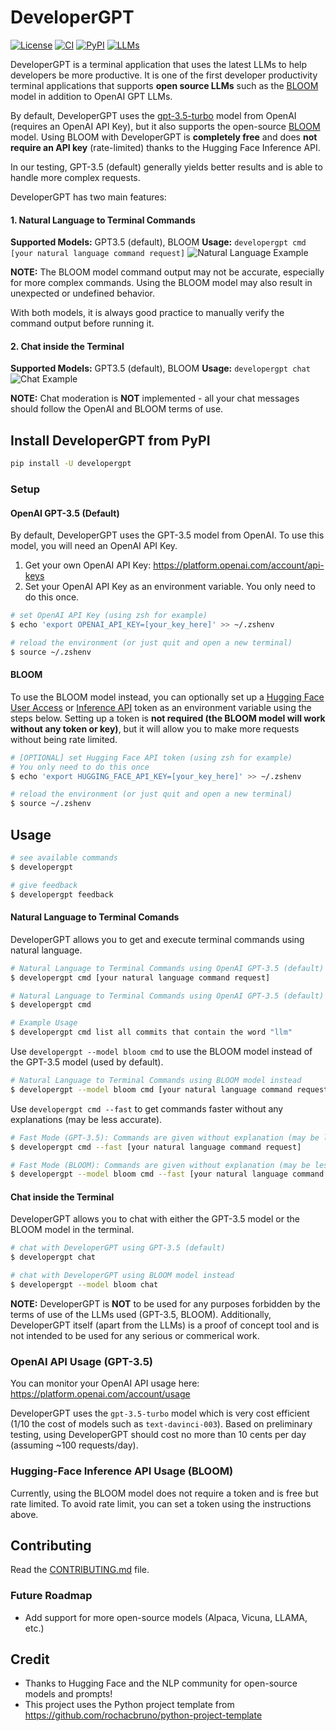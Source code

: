 # DeveloperGPT
[![License](https://img.shields.io/badge/license-MIT-green)](./LICENSE)
[![CI](https://github.com/luo-anthony/DeveloperGPT/actions/workflows/main.yml/badge.svg)](https://github.com/luo-anthony/DeveloperGPT/actions/workflows/main.yml)
[![PyPI](https://img.shields.io/pypi/v/developergpt)](https://pypi.org/project/developergpt/)
[![LLMs](https://img.shields.io/badge/Supported%20LLMs-GPT3.5,%20BLOOM-blue)](https://img.shields.io/badge/Supported%20LLMs-GPT3.5,%20BLOOM-blue)


<!-- [![codecov](https://codecov.io/gh/luo-anthony/DeveloperGPT/branch/main/graph/badge.svg?token=DeveloperGPT_token_here)](https://codecov.io/gh/luo-anthony/DeveloperGPT) -->

DeveloperGPT is a terminal application that uses the latest LLMs to help developers be more productive. It is one of the first developer productivity terminal applications that supports **open source LLMs** such as the [BLOOM](https://bigscience.huggingface.co/blog/bloom) model in addition to OpenAI GPT LLMs. 

By default, DeveloperGPT uses the [gpt-3.5-turbo](https://platform.openai.com/docs/models) model from OpenAI (requires an OpenAI API Key), but it also supports the open-source [BLOOM](https://bigscience.huggingface.co/blog/bloom) model. Using BLOOM with DeveloperGPT is **completely free** and does **not require an API key** (rate-limited) thanks to the Hugging Face Inference API. 

In our testing, GPT-3.5 (default) generally yields better results and is able to handle more complex requests. 

DeveloperGPT has two main features:
#### 1. Natural Language to Terminal Commands
**Supported Models:** GPT3.5 (default), BLOOM
**Usage:** `developergpt cmd [your natural language command request]`
![Natural Language Example](https://github.com/luo-anthony/DeveloperGPT/raw/main/samples/cmddemo.gif)

**NOTE:** The BLOOM model command output may not be accurate, especially for more complex commands. Using the BLOOM model may also result in unexpected or undefined behavior. 

With both models, it is always good practice to manually verify the command output before running it.

#### 2. Chat inside the Terminal
**Supported Models:** GPT3.5 (default), BLOOM
**Usage:** `developergpt chat`
![Chat Example](https://github.com/luo-anthony/DeveloperGPT/raw/main/samples/chatdemo.gif)

**NOTE:** Chat moderation is **NOT** implemented - all your chat messages should follow the OpenAI and BLOOM terms of use. 


## Install DeveloperGPT from PyPI
```bash
pip install -U developergpt
```

### Setup


#### OpenAI GPT-3.5 (Default)
By default, DeveloperGPT uses the GPT-3.5 model from OpenAI. To use this model, you will need an OpenAI API Key.

1. Get your own OpenAI API Key: https://platform.openai.com/account/api-keys
2. Set your OpenAI API Key as an environment variable. You only need to do this once. 
```bash
# set OpenAI API Key (using zsh for example)
$ echo 'export OPENAI_API_KEY=[your_key_here]' >> ~/.zshenv

# reload the environment (or just quit and open a new terminal)
$ source ~/.zshenv
```

#### BLOOM
To use the BLOOM model instead, you can optionally set up a [Hugging Face User Access](https://huggingface.co/settings/tokens) or [Inference API](https://huggingface.co/docs/api-inference/index) token as an environment variable using the steps below. Setting up a token is **not required (the BLOOM model will work without any token or key)**, but it will allow you to make more requests without being rate limited. 

```bash
# [OPTIONAL] set Hugging Face API token (using zsh for example)
# You only need to do this once
$ echo 'export HUGGING_FACE_API_KEY=[your_key_here]' >> ~/.zshenv

# reload the environment (or just quit and open a new terminal)
$ source ~/.zshenv
```

## Usage
```bash
# see available commands
$ developergpt 

# give feedback
$ developergpt feedback
```

#### Natural Language to Terminal Comands
DeveloperGPT allows you to get and execute terminal commands using natural language. 
```bash
# Natural Language to Terminal Commands using OpenAI GPT-3.5 (default)
$ developergpt cmd [your natural language command request]

# Natural Language to Terminal Commands using OpenAI GPT-3.5 (default) with prompt
$ developergpt cmd 

# Example Usage
$ developergpt cmd list all commits that contain the word "llm"
```

Use `developergpt --model bloom cmd` to use the BLOOM model instead of the GPT-3.5 model (used by default). 
```bash
# Natural Language to Terminal Commands using BLOOM model instead
$ developergpt --model bloom cmd [your natural language command request]
```

Use `developergpt cmd --fast` to get commands faster without any explanations (may be less accurate). 
```bash
# Fast Mode (GPT-3.5): Commands are given without explanation (may be less accurate)
$ developergpt cmd --fast [your natural language command request]

# Fast Mode (BLOOM): Commands are given without explanation (may be less accurate)
$ developergpt --model bloom cmd --fast [your natural language command request]
```

#### Chat inside the Terminal
DeveloperGPT allows you to chat with either the GPT-3.5 model or the BLOOM model in the terminal. 

```bash
# chat with DeveloperGPT using GPT-3.5 (default)
$ developergpt chat

# chat with DeveloperGPT using BLOOM model instead
$ developergpt --model bloom chat
```

**NOTE:** DeveloperGPT is **NOT** to be used for any purposes forbidden by the terms of use of the LLMs used (GPT-3.5, BLOOM). Additionally, DeveloperGPT itself (apart from the LLMs) is a proof of concept tool and is not intended to be used for any serious or commerical work. 

### OpenAI API Usage (GPT-3.5)
You can monitor your OpenAI API usage here: https://platform.openai.com/account/usage

DeveloperGPT uses the `gpt-3.5-turbo` model which is very cost efficient (1/10 the cost of models such as `text-davinci-003`). Based on preliminary testing, using DeveloperGPT should cost no more than 10 cents per day (assuming ~100 requests/day). 

### Hugging-Face Inference API Usage (BLOOM)
Currently, using the BLOOM model does not require a token and is free but rate limited. To avoid rate limit, you can set a token using the instructions above. 

## Contributing
Read the [CONTRIBUTING.md](CONTRIBUTING.md) file.

### Future Roadmap
- Add support for more open-source models (Alpaca, Vicuna, LLAMA, etc.)

## Credit
- Thanks to Hugging Face and the NLP community for open-source models and prompts! 
- This project uses the Python project template from https://github.com/rochacbruno/python-project-template
